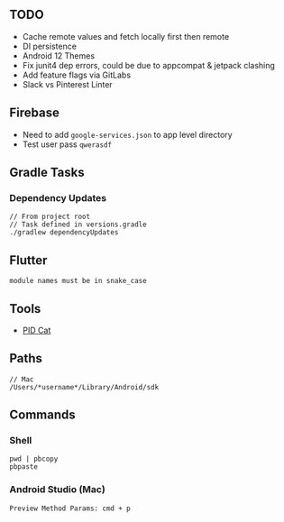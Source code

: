 ## TODO
- Cache remote values and fetch locally first then remote
- DI persistence
- Android 12 Themes
- Fix junit4 dep errors, could be due to appcompat & jetpack clashing
- Add feature flags via GitLabs
- Slack vs Pinterest Linter

## Firebase
- Need to add ```google-services.json``` to app level directory
- Test user pass `qwerasdf`

## Gradle Tasks

### Dependency Updates
```
// From project root
// Task defined in versions.gradle
./gradlew dependencyUpdates
```

## Flutter
```
module names must be in snake_case
```

## Tools
- [PID Cat](https://github.com/JakeWharton/pidcat)

## Paths
```
// Mac
/Users/*username*/Library/Android/sdk
```

## Commands
### Shell
```
pwd | pbcopy
pbpaste
```

### Android Studio (Mac)
```
Preview Method Params: cmd + p
```
